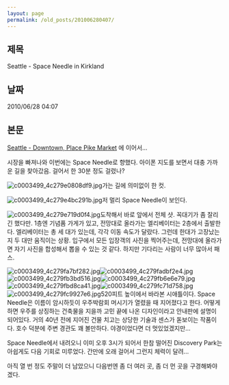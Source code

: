```yaml
---
layout: page
permalink: /old_posts/201006280407/
---
```


## 제목
Seattle - Space Needle in Kirkland

## 날짜
2010/06/28 04:07

## 본문
<a href="5302113.html" title="">Seattle - Downtown, Place Pike Market</a> 에 이어서...

시장을 빠져나와 이번에는 Space Needle로 향했다. 아이폰 지도를 보면서 대충 가까운 길을 찾아갔음. 걸어서 한 30분 정도 걸렸나?

![c0003499_4c279e0808df9.jpg](201006280407/c0003499_4c279e0808df9.jpg)가는 길에 의미없이 한 컷.

![c0003499_4c279e4bc291b.jpg](201006280407/c0003499_4c279e4bc291b.jpg)저 멀리 Space Needle이 보인다.

![c0003499_4c279e719d0f4.jpg](201006280407/c0003499_4c279e719d0f4.jpg)도착해서 바로 앞에서 전체 샷. 꼭대기가 좀 잘리긴 했다만. 1층엔 기념품 가게가 있고, 전망대로 올라가는 엘리베이터는 2층에서 출발한다. 엘리베이터는 총 세 대가 있는데, 각각 이동 속도가 달랐다. 그런데 한대가 고장났는지 두 대만 움직이는 상황. 입구에서 모든 입장객의 사진을 찍어주는데, 전망대에 올라가면 자기 사진을 합성해서 뽑을 수 있는 것 같다. 하지만 기다리는 사람이 너무 많아서 패스.


![c0003499_4c279fa7bf282.jpg](201006280407/c0003499_4c279fa7bf282.jpg)![c0003499_4c279fadbf2e4.jpg](201006280407/c0003499_4c279fadbf2e4.jpg)![c0003499_4c279fb3bd516.jpg](201006280407/c0003499_4c279fb3bd516.jpg)![c0003499_4c279fb6e6e79.jpg](201006280407/c0003499_4c279fb6e6e79.jpg)![c0003499_4c279fbd8ca41.jpg](201006280407/c0003499_4c279fbd8ca41.jpg)![c0003499_4c279fc71d758.jpg](201006280407/c0003499_4c279fc71d758.jpg)![c0003499_4c279fc9927e6.jpg](201006280407/c0003499_4c279fc9927e6.jpg)520피트 높이에서 바라본 시애틀이다. Space Needle은 이름이 암시하듯이 우주박람회 머시기가 열렸을 때 지어졌다고 한다. 어떻게 하면 우주를 상징하는 건축물을 지을까 고민 끝에 나온 디자인이라고 안내판에 설명이 되어있다. 거의 40년 전에 지어진 건물 치고는 상당한 기술과 센스가 돋보이는 작품이다. 호수 덕분에 주변 경관도 꽤 볼만하다. 야경이었다면 더 멋있었겠지만...

Space Needle에서 내려오니 이미 오후 3시가 되어서 한참 떨어진 Discovery Park는 아쉽게도 다음 기회로 미루었다. 간만에 오래 걸어서 그런지 체력이 달려...

아직 열 번 정도 주말이 더 남았으니 다음번엔 좀 더 여러 곳, 좀 더 먼 곳을 구경해봐야겠다.